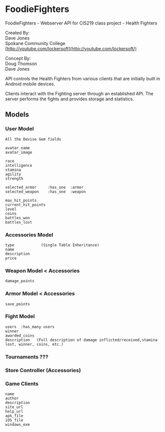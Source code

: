 FoodieFighters
==============

FoodieFighters - Webserver API for CIS219 class project - Health Fighters

Created By:  
Dave Jones  
Spokane Community College  
[http://youtube.com/lockersoft](http://youtube.com/lockersoft/)  

Concept By:  
Doug Thomson  
Dave Jones  

API controls the Health Fighters from various clients that are initially built in
Android mobile devices.

Clients interact with the Fighting server through an established API.
The server performs the fights and provides storage and statistics.

## Models
  
### User Model

    All the Devise Gem fields

    avatar_name
    avatar_image

    race
    intelligence
    stamina
    agility
    strength

    selected_armor     :has_one  :armor
    selected_weapon    :has_one  :weapon

    max_hit_points
    current_hit_points
    level
    coins
    battles_won
    battles_lost

### Accessories Model
    type            (Single Table Inheritance)
    name
    description
    price

### Weapon Model &lt; Accessories
    damage_points

### Armor Model &lt; Accessories
    save_points

### Fight Model
    users  :has_many users
    winner
    awarded_coins
    description   (Full description of damage inflicted/received,stamina lost, winner, coins, etc.)

### Tournaments ???

### Store Controller (Accessories)

### Game Clients
    name
    author
    description
    site_url
    help_url
    apk_file
    iOS_file
    windows_exe

